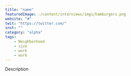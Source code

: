 ```yaml
---
title: "name"
featuredImage: ./content/interviews/imgs/hamburgers.png
website: "#"
twit: "https://twitter.com/"
inst: ""
category: "alpha"
tags:
    - Neighborhood
    - size
    - work
    - work
---
```


Description

